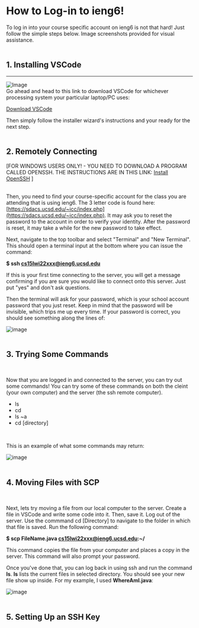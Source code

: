 # How to Log-in to ieng6!

To log in into your course specific account on ieng6 is not that hard! Just follow the simple steps below. Image screenshots provided for visual assistance.
<br/><br/>

## 1. Installing VSCode
---
![Image](https://myang25.github.io/cse15l-lab-reports/Install%20VSCode.png)
<br/>
Go ahead and head to this link to download VSCode for whichever processing system your particular laptop/PC uses:

[Download VSCode](https://code.visualstudio.com/download)

Then simply follow the installer wizard's instructions and your ready for the next step.
<br/><br/>

## 2. Remotely Connecting
[FOR WINDOWS USERS ONLY! - YOU NEED TO DOWNLOAD A PROGRAM CALLED OPENSSH. THE INSTRUCTIONS ARE IN THIS LINK: [Install OpenSSH](https://docs.microsoft.com/en-us/windows-server/administration/openssh/openssh_install_firstuse) ]
<br/><br/>

Then, you need to find your course-specific account for the class you are attending that is using ieng6. The 3 letter code is found here: [https://sdacs.ucsd.edu/~icc/index.php](https://sdacs.ucsd.edu/~icc/index.php). It may ask you to reset the password to the account in order to verify your identity. After the password is reset, it may take a while for the new password to take effect.
<br/>

Next, navigate to the top toolbar and select "Terminal" and "New Terminal". This should open a terminal input at the bottom where you can issue the command:

**$ ssh cs15lwi22xxx@ieng6.ucsd.edu**
<br/>

If this is your first time connecting to the server, you will get a message confirming if you are sure you would like to connect onto this server. Just put "yes" and don't ask questions.
<br/>

Then the terminal will ask for your password, which is your school account password that you just reset. Keep in mind that the password will be invisible, which trips me up every time. If your password is correct, you should see something along the lines of:
<br/>

![image](https://myang25.github.io/cse15l-lab-reports/Login%20ieng6.png)
<br/><br/>

## 3. Trying Some Commands
<br/>

Now that you are logged in and connected to the server, you can try out some commands! You can try some of these commands on both the cleint (your own computer) and the server (the ssh remote computer).

* ls
* cd
* ls ~a
* cd [directory]
<br/>

This is an example of what some commands may return:
<br/>

![image](https://myang25.github.io/cse15l-lab-reports/Trial-Commands.png)
<br/><br/>

## 4. Moving Files with SCP
<br/>

Next, lets try moving a file from our local computer to the server. Create a file in VSCode and write some code into it. Then, save it. Log out of the server. Use the commmand cd [Directory] to navigate to the folder in which that file is saved. Run the following command:

**$ scp FileName.java cs15lwi22xxx@ieng6.ucsd.edu:~/**

This command copies the file from your computer and places a copy in the server. This command will also prompt your password.

Once you've done that, you can log back in using ssh and run the command **ls**. **ls** lists the current files in selected directory. You should see your new file show up inside. For my example, I used **WhereAmI.java**:

![image](https://myang25.github.io/cse15l-lab-reports/Moved%20File.png)
<br/><br/>

## 5. Setting Up an SSH Key
<br/>


